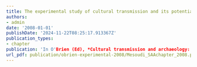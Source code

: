 ```yaml
---
title: The experimental study of cultural transmission and its potential for explaining archaeological data
authors:
- admin
date: '2008-01-01'
publishDate: '2024-11-22T08:25:17.913367Z'
publication_types:
- chapter
publication: 'In O'Brien (Ed), *Cultural transmission and archaeology: Issues and case studies*. pp.91-101. SAA Press'
url_pdf: publication/obrien-experimental-2008/Mesoudi_SAAchapter_2008.pdf
---
```

